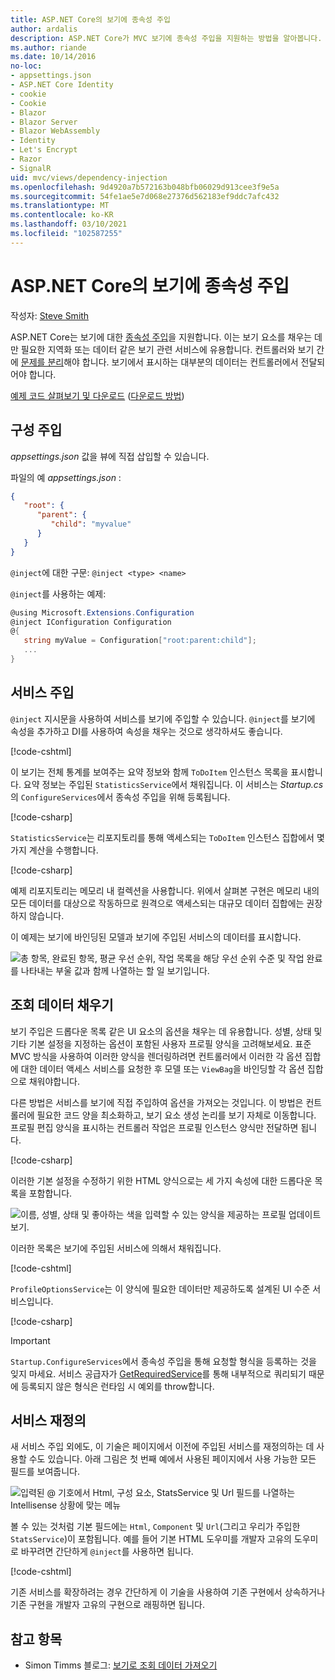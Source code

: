 ```yaml
---
title: ASP.NET Core의 보기에 종속성 주입
author: ardalis
description: ASP.NET Core가 MVC 보기에 종속성 주입을 지원하는 방법을 알아봅니다.
ms.author: riande
ms.date: 10/14/2016
no-loc:
- appsettings.json
- ASP.NET Core Identity
- cookie
- Cookie
- Blazor
- Blazor Server
- Blazor WebAssembly
- Identity
- Let's Encrypt
- Razor
- SignalR
uid: mvc/views/dependency-injection
ms.openlocfilehash: 9d4920a7b572163b048bfb06029d913cee3f9e5a
ms.sourcegitcommit: 54fe1ae5e7d068e27376d562183ef9ddc7afc432
ms.translationtype: MT
ms.contentlocale: ko-KR
ms.lasthandoff: 03/10/2021
ms.locfileid: "102587255"
---
```

# <a name="dependency-injection-into-views-in-aspnet-core"></a>ASP.NET Core의 보기에 종속성 주입

작성자: [Steve Smith](https://ardalis.com/)

ASP.NET Core는 보기에 대한 [종속성 주입](xref:fundamentals/dependency-injection)을 지원합니다. 이는 보기 요소를 채우는 데만 필요한 지역화 또는 데이터 같은 보기 관련 서비스에 유용합니다. 컨트롤러와 보기 간에 [문제를 분리](/dotnet/standard/modern-web-apps-azure-architecture/architectural-principles#separation-of-concerns)해야 합니다. 보기에서 표시하는 대부분의 데이터는 컨트롤러에서 전달되어야 합니다.

[예제 코드 살펴보기 및 다운로드](https://github.com/dotnet/AspNetCore.Docs/tree/main/aspnetcore/mvc/views/dependency-injection/sample) ([다운로드 방법](xref:index#how-to-download-a-sample))

## <a name="configuration-injection"></a>구성 주입

*appsettings.json* 값을 뷰에 직접 삽입할 수 있습니다.

파일의 예 *appsettings.json* :

```json
{
   "root": {
      "parent": {
         "child": "myvalue"
      }
   }
}
```

`@inject`에 대한 구문: `@inject <type> <name>`

`@inject`를 사용하는 예제:

```csharp
@using Microsoft.Extensions.Configuration
@inject IConfiguration Configuration
@{
   string myValue = Configuration["root:parent:child"];
   ...
}
```

## <a name="service-injection"></a>서비스 주입

`@inject` 지시문을 사용하여 서비스를 보기에 주입할 수 있습니다. `@inject`를 보기에 속성을 추가하고 DI를 사용하여 속성을 채우는 것으로 생각하셔도 좋습니다.

[!code-cshtml[](../../mvc/views/dependency-injection/sample/src/ViewInjectSample/Views/ToDo/Index.cshtml?highlight=4,5,15,16,17)]

이 보기는 전체 통계를 보여주는 요약 정보와 함께 `ToDoItem` 인스턴스 목록을 표시합니다. 요약 정보는 주입된 `StatisticsService`에서 채워집니다. 이 서비스는 *Startup.cs* 의 `ConfigureServices`에서 종속성 주입을 위해 등록됩니다.

[!code-csharp[](../../mvc/views/dependency-injection/sample/src/ViewInjectSample/Startup.cs?highlight=6,7&range=15-22)]

`StatisticsService`는 리포지토리를 통해 액세스되는 `ToDoItem` 인스턴스 집합에서 몇 가지 계산을 수행합니다.

[!code-csharp[](../../mvc/views/dependency-injection/sample/src/ViewInjectSample/Model/Services/StatisticsService.cs?highlight=15,20,25)]

예제 리포지토리는 메모리 내 컬렉션을 사용합니다. 위에서 살펴본 구현은 메모리 내의 모든 데이터를 대상으로 작동하므로 원격으로 액세스되는 대규모 데이터 집합에는 권장하지 않습니다.

이 예제는 보기에 바인딩된 모델과 보기에 주입된 서비스의 데이터를 표시합니다.

![총 항목, 완료된 항목, 평균 우선 순위, 작업 목록을 해당 우선 순위 수준 및 작업 완료를 나타내는 부울 값과 함께 나열하는 할 일 보기입니다.](dependency-injection/_static/screenshot.png)

## <a name="populating-lookup-data"></a>조회 데이터 채우기

보기 주입은 드롭다운 목록 같은 UI 요소의 옵션을 채우는 데 유용합니다. 성별, 상태 및 기타 기본 설정을 지정하는 옵션이 포함된 사용자 프로필 양식을 고려해보세요. 표준 MVC 방식을 사용하여 이러한 양식을 렌더링하려면 컨트롤러에서 이러한 각 옵션 집합에 대한 데이터 액세스 서비스를 요청한 후 모델 또는 `ViewBag`을 바인딩할 각 옵션 집합으로 채워야합니다.

다른 방법은 서비스를 보기에 직접 주입하여 옵션을 가져오는 것입니다. 이 방법은 컨트롤러에 필요한 코드 양을 최소화하고, 보기 요소 생성 논리를 보기 자체로 이동합니다. 프로필 편집 양식을 표시하는 컨트롤러 작업은 프로필 인스턴스 양식만 전달하면 됩니다.

[!code-csharp[](../../mvc/views/dependency-injection/sample/src/ViewInjectSample/Controllers/ProfileController.cs?highlight=9,19)]

이러한 기본 설정을 수정하기 위한 HTML 양식으로는 세 가지 속성에 대한 드롭다운 목록을 포함합니다.

![이름, 성별, 상태 및 좋아하는 색을 입력할 수 있는 양식을 제공하는 프로필 업데이트 보기.](dependency-injection/_static/updateprofile.png)

이러한 목록은 보기에 주입된 서비스에 의해서 채워집니다.

[!code-cshtml[](../../mvc/views/dependency-injection/sample/src/ViewInjectSample/Views/Profile/Index.cshtml?highlight=4,16,17,21,22,26,27)]

`ProfileOptionsService`는 이 양식에 필요한 데이터만 제공하도록 설계된 UI 수준 서비스입니다.

[!code-csharp[](../../mvc/views/dependency-injection/sample/src/ViewInjectSample/Model/Services/ProfileOptionsService.cs?highlight=7,13,24)]

> [!IMPORTANT]
> `Startup.ConfigureServices`에서 종속성 주입을 통해 요청할 형식을 등록하는 것을 잊지 마세요. 서비스 공급자가 [GetRequiredService](/dotnet/api/microsoft.extensions.dependencyinjection.serviceproviderserviceextensions.getrequiredservice)를 통해 내부적으로 쿼리되기 때문에 등록되지 않은 형식은 런타임 시 예외를 throw합니다.

## <a name="overriding-services"></a>서비스 재정의

새 서비스 주입 외에도, 이 기술은 페이지에서 이전에 주입된 서비스를 재정의하는 데 사용할 수도 있습니다. 아래 그림은 첫 번째 예에서 사용된 페이지에서 사용 가능한 모든 필드를 보여줍니다.

![입력된 @ 기호에서 Html, 구성 요소, StatsService 및 Url 필드를 나열하는 Intellisense 상황에 맞는 메뉴](dependency-injection/_static/razor-fields.png)

볼 수 있는 것처럼 기본 필드에는 `Html`, `Component` 및 `Url`(그리고 우리가 주입한 `StatsService`)이 포함됩니다. 예를 들어 기본 HTML 도우미를 개발자 고유의 도우미로 바꾸려면 간단하게 `@inject`를 사용하면 됩니다.

[!code-cshtml[](../../mvc/views/dependency-injection/sample/src/ViewInjectSample/Views/Helper/Index.cshtml?highlight=3,11)]

기존 서비스를 확장하려는 경우 간단하게 이 기술을 사용하여 기존 구현에서 상속하거나 기존 구현을 개발자 고유의 구현으로 래핑하면 됩니다.

## <a name="see-also"></a>참고 항목

* Simon Timms 블로그: [보기로 조회 데이터 가져오기](https://blog.simontimms.com/2015/06/09/getting-lookup-data-into-you-view/)

